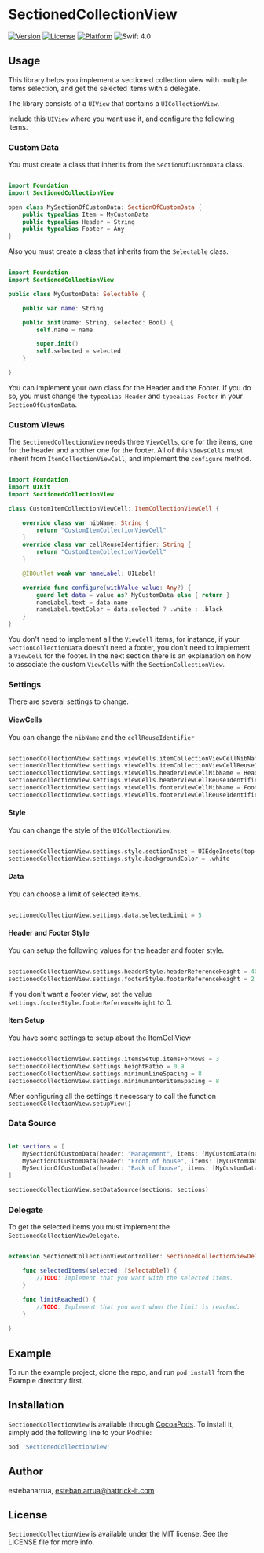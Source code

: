# SectionedCollectionView

[![Version](https://img.shields.io/cocoapods/v/SectionedCollectionView.svg?style=flat)](https://cocoapods.org/pods/SectionedCollectionView)
[![License](https://img.shields.io/cocoapods/l/SectionedCollectionView.svg?style=flat)](https://cocoapods.org/pods/SectionedCollectionView)
[![Platform](https://img.shields.io/cocoapods/p/SectionedCollectionView.svg?style=flat)](https://cocoapods.org/pods/SectionedCollectionView)
![Swift 4.0](https://img.shields.io/badge/Swift-4.0.x-orange.svg)

## Usage

This library helps you implement a sectioned collection view with multiple items selection, and get the selected items with a delegate. 

The library consists of a `UIView` that contains a `UICollectionView`. 

Include this `UIView` where you want use it, and configure the following items. 

### Custom Data

You must create a class that inherits from the  `SectionOfCustomData` class.

```swift

import Foundation
import SectionedCollectionView

open class MySectionOfCustomData: SectionOfCustomData {
    public typealias Item = MyCustomData
    public typealias Header = String
    public typealias Footer = Any
}

```
Also you must create a class that inherits from the `Selectable` class. 

```swift

import Foundation
import SectionedCollectionView

public class MyCustomData: Selectable {

    public var name: String

    public init(name: String, selected: Bool) {
        self.name = name

        super.init()
        self.selected = selected
    }

}

```
You can implement your own class for the Header and the Footer. If you do so, you must change the `typealias Header` and `typealias Footer` in your `SectionOfCustomData`.

### Custom Views

The `SectionedCollectionView` needs three `ViewCells`, one for the items, one for the header and another one for the footer. All of this `ViewsCells` must inherit from `ItemCollectionViewCell`, and implement the `configure` method. 

```swift

import Foundation
import UIKit
import SectionedCollectionView

class CustomItemCollectionViewCell: ItemCollectionViewCell {

    override class var nibName: String {
        return "CustomItemCollectionViewCell"
    }
    override class var cellReuseIdentifier: String {
        return "CustomItemCollectionViewCell"   
    }

    @IBOutlet weak var nameLabel: UILabel!

    override func configure(withValue value: Any?) {
        guard let data = value as? MyCustomData else { return } 
        nameLabel.text = data.name
        nameLabel.textColor = data.selected ? .white : .black
    }
}
```
You don't need to implement all the `ViewCell` items, for instance, if your `SectionCollectionData` doesn't need a footer, you don't need to implement a `ViewCell` for the footer. 
In the next section there is an explanation on how to associate the custom `ViewCells` with the `SectionCollectionView`. 

### Settings

There are several settings to change. 

#### ViewCells

You can change the `nibName` and the `cellReuseIdentifier`

```swift

sectionedCollectionView.settings.viewCells.itemCollectionViewCellNibName = CustomItemCollectionViewCell.nibName
sectionedCollectionView.settings.viewCells.itemCollectionViewCellReuseIdentifier = CustomItemCollectionViewCell.cellReuseIdentifier
sectionedCollectionView.settings.viewCells.headerViewCellNibName = HeaderViewCell.nibName
sectionedCollectionView.settings.viewCells.headerViewCellReuseIdentifier = HeaderViewCell.cellReuseIdentifier
sectionedCollectionView.settings.viewCells.footerViewCellNibName = FooterViewCell.nibName
sectionedCollectionView.settings.viewCells.footerViewCellReuseIdentifier = FooterViewCell.cellReuseIdentifier

```

#### Style

You can change the style of the `UICollectionView`. 

```swift

sectionedCollectionView.settings.style.sectionInset = UIEdgeInsets(top: 2, left: 12, bottom: 10, right: 12)
sectionedCollectionView.settings.style.backgroundColor = .white

```

#### Data

You can choose a limit of selected items. 

```swift

sectionedCollectionView.settings.data.selectedLimit = 5

```

#### Header and Footer Style

You can setup the following values for the header and footer style. 

```swift

sectionedCollectionView.settings.headerStyle.headerReferenceHeight = 40
sectionedCollectionView.settings.footerStyle.footerReferenceHeight = 2

```

If you don't want a footer view, set the value `settings.footerStyle.footerReferenceHeight` to 0. 

#### Item Setup

You have some settings to setup about the ItemCellView

```swift

sectionedCollectionView.settings.itemsSetup.itemsForRows = 3
sectionedCollectionView.settings.heightRatio = 0.9
sectionedCollectionView.settings.minimumLineSpacing = 8
sectionedCollectionView.settings.minimumInteritemSpacing = 8

```

After configuring all the settings it necessary to call the function `sectionedCollectionView.setupView()` 

### Data Source 

```swift

let sections = [
    MySectionOfCustomData(header: "Management", items: [MyCustomData(name: "FOH management", selected: false), MyCustomData(name: "Bar management", selected: false), MyCustomData(name: "Kitchen management", selected: false), MyCustomData(name: "Baking management", selected: false) ]),
    MySectionOfCustomData(header: "Front of house", items: [MyCustomData(name: "Bartending", selected: false), MyCustomData(name: "Barista", selected: false), MyCustomData(name: "Serving", selected: false), MyCustomData(name: "Host/Hostess", selected: false), MyCustomData(name: "Sommelier", selected: false), MyCustomData(name: "Cashier", selected: false), MyCustomData(name: "Bar backing", selected: false), MyCustomData(name: "Bussing", selected: false), MyCustomData(name: "Bouncer or security", selected: false), MyCustomData(name: "Coat check", selected: false), MyCustomData(name: "Expo / Food runner", selected: false), MyCustomData(name: "Garde manger / salad", selected: false)]),
    MySectionOfCustomData(header: "Back of house", items: [MyCustomData(name: "Prepping", selected: false), MyCustomData(name: "Hot line cook", selected: false), MyCustomData(name: "Pastry", selected: false), MyCustomData(name: "Baking", selected: false), MyCustomData(name: "Sushi", selected: false), MyCustomData(name: "Dishwashing", selected: false)])
]

sectionedCollectionView.setDataSource(sections: sections)

```

### Delegate 

To get the selected items you must implement the `SectionedCollectionViewDelegate`. 

```swift

extension SectionedCollectionViewController: SectionedCollectionViewDelegate {

    func selectedItems(selected: [Selectable]) {
        //TODO: Implement that you want with the selected items.  
    }

    func limitReached() {
        //TODO: Implement that you want when the limit is reached. 
    }
        
}

```

## Example

To run the example project, clone the repo, and run `pod install` from the Example directory first.


## Installation

`SectionedCollectionView` is available through [CocoaPods](https://cocoapods.org). To install
it, simply add the following line to your Podfile:

```ruby
pod 'SectionedCollectionView'
```

## Author

estebanarrua, esteban.arrua@hattrick-it.com

## License

`SectionedCollectionView` is available under the MIT license. See the LICENSE file for more info.
